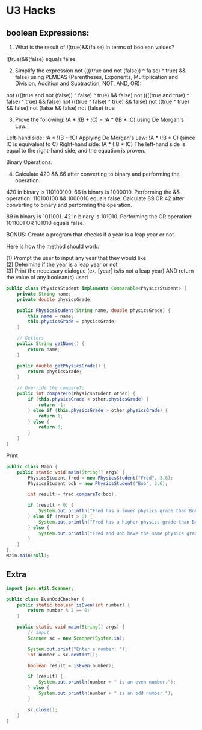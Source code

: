 # U3 Hacks

## boolean Expressions:

1. What is the result of !(true)&&(false) in terms of boolean values?

!(true)&&(false) equals false.

2. Simplify the expression not ((((true and not (false)) ^ false) ^ true) && false) using PEMDAS (Parentheses, Exponents, Multiplication and Division, Addition and Subtraction, NOT, AND, OR):

not ((((true and not (false)) ^ false) ^ true) && false)
not ((((true and true) ^ false) ^ true) && false)
not (((true ^ false) ^ true) && false)
not ((true ^ true) && false)
not (false && false)
not (false)
true

3. Prove the following: !A * !(B + !C) = !A * (!B * !C) using De Morgan's Law.

Left-hand side: !A * !(B + !C)
Applying De Morgan's Law: !A * (!B * C) (since !C is equivalent to C)
Right-hand side: !A * (!B * !C)
The left-hand side is equal to the right-hand side, and the equation is proven.

Binary Operations:

4. Calculate 420 && 66 after converting to binary and performing the operation.

420 in binary is 110100100.
66 in binary is 1000010.
Performing the && operation: 110100100 && 1000010 equals false.
Calculate 89 OR 42 after converting to binary and performing the operation.

89 in binary is 1011001.
42 in binary is 101010.
Performing the OR operation: 1011001 OR 101010 equals false.





BONUS: Create a program that checks if a year is a leap year or not.

Here is how the method should work: 

(1) Prompt the user to input any year that they would like <br>
(2) Determine if the year is a leap year or not <br>
(3) Print the necessary dialogue (ex. [year] is/is not a leap year) AND return the value of any boolean(s) used
```java
public class PhysicsStudent implements Comparable<PhysicsStudent> {
    private String name;
    private double physicsGrade;

    public PhysicsStudent(String name, double physicsGrade) {
        this.name = name;
        this.physicsGrade = physicsGrade;
    }

    // Getters
    public String getName() {
        return name;
    }

    public double getPhysicsGrade() {
        return physicsGrade;
    }

    // Override the compareTo
    public int compareTo(PhysicsStudent other) {
        if (this.physicsGrade < other.physicsGrade) {
            return -1;
        } else if (this.physicsGrade > other.physicsGrade) {
            return 1;
        } else {
            return 0;
        }
    }
}
```

Print
```java
public class Main {
    public static void main(String[] args) {
        PhysicsStudent fred = new PhysicsStudent("Fred", 3.8);
        PhysicsStudent bob = new PhysicsStudent("Bob", 3.6);

        int result = fred.compareTo(bob);

        if (result < 0) {
            System.out.println("Fred has a lower physics grade than Bob");
        } else if (result > 0) {
            System.out.println("Fred has a higher physics grade than Bob");
        } else {
            System.out.println("Fred and Bob have the same physics grade");
        }
    }
}
Main.main(null);
```


## Extra

```java
import java.util.Scanner;

public class EvenOddChecker {
    public static boolean isEven(int number) {
        return number % 2 == 0;
    }

    public static void main(String[] args) {
        // input
        Scanner sc = new Scanner(System.in);

        System.out.print("Enter a number: ");
        int number = sc.nextInt();

        boolean result = isEven(number);

        if (result) {
            System.out.println(number + " is an even number.");
        } else {
            System.out.println(number + " is an odd number.");
        }

        sc.close();
    }
}

```

<style>
    pre {
        background-color: lavenderblush;
    }

</style>